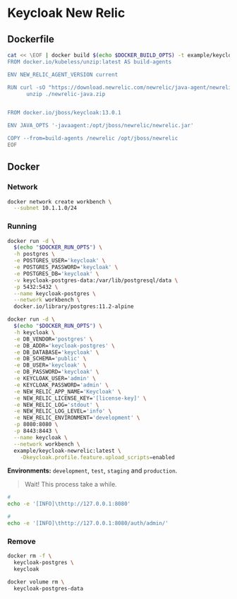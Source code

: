 # Keycloak New Relic

## Dockerfile

```sh
cat << \EOF | docker build $(echo $DOCKER_BUILD_OPTS) -t example/keycloak-newrelic -
FROM docker.io/kubeless/unzip:latest AS build-agents

ENV NEW_RELIC_AGENT_VERSION current

RUN curl -sO "https://download.newrelic.com/newrelic/java-agent/newrelic-agent/${NEW_RELIC_AGENT_VERSION}/newrelic-java.zip" && \
      unzip ./newrelic-java.zip


FROM docker.io/jboss/keycloak:13.0.1

ENV JAVA_OPTS '-javaagent:/opt/jboss/newrelic/newrelic.jar'

COPY --from=build-agents /newrelic /opt/jboss/newrelic
EOF
```

<!--
LOG4J_MESSAGE_FACTORY=com.newrelic.logging.log4j2.NewRelicMessageFactory
-Djboss.modules.system.pkgs=org.jboss.byteman,com.newrelic
-->

## Docker

### Network

```sh
docker network create workbench \
  --subnet 10.1.1.0/24
```

### Running

```sh
docker run -d \
  $(echo "$DOCKER_RUN_OPTS") \
  -h postgres \
  -e POSTGRES_USER='keycloak' \
  -e POSTGRES_PASSWORD='keycloak' \
  -e POSTGRES_DB='keycloak' \
  -v keycloak-postgres-data:/var/lib/postgresql/data \
  -p 5432:5432 \
  --name keycloak-postgres \
  --network workbench \
  docker.io/library/postgres:11.2-alpine

docker run -d \
  $(echo "$DOCKER_RUN_OPTS") \
  -h keycloak \
  -e DB_VENDOR='postgres' \
  -e DB_ADDR='keycloak-postgres' \
  -e DB_DATABASE='keycloak' \
  -e DB_SCHEMA='public' \
  -e DB_USER='keycloak' \
  -e DB_PASSWORD='keycloak' \
  -e KEYCLOAK_USER='admin' \
  -e KEYCLOAK_PASSWORD='admin' \
  -e NEW_RELIC_APP_NAME='Keycloak' \
  -e NEW_RELIC_LICENSE_KEY='[license-key]' \
  -e NEW_RELIC_LOG='stdout' \
  -e NEW_RELIC_LOG_LEVEL='info' \
  -e NEW_RELIC_ENVIRONMENT='development' \
  -p 8080:8080 \
  -p 8443:8443 \
  --name keycloak \
  --network workbench \
  example/keycloak-newrelic:latest \
    -Dkeycloak.profile.feature.upload_scripts=enabled
```

**Environments:** `development`, `test`, `staging` and `production`.

<!--
-e NEW_RELIC_DISTRIBUTED_TRACING_ENABLED='true' \
-->

> Wait! This process take a while.

```sh
#
echo -e '[INFO]\thttp://127.0.0.1:8080'

#
echo -e '[INFO]\thttp://127.0.0.1:8080/auth/admin/'
```

### Remove

```sh
docker rm -f \
  keycloak-postgres \
  keycloak

docker volume rm \
  keycloak-postgres-data
```
